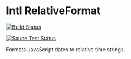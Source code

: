 Intl RelativeFormat
===================
[![Build Status](https://travis-ci.org/yahoo/intl-relativeformat.svg?branch=master)](https://travis-ci.org/yahoo/intl-relativeformat)

[![Sauce Test Status](https://saucelabs.com/browser-matrix/intl-relativeformat.svg)](https://saucelabs.com/u/intl-relativeformat)

Formats JavaScript dates to relative time strings.
